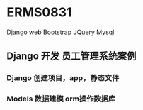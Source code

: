 # ERMS0831
Django web Bootstrap JQuery Mysql 

## Django 开发 员工管理系统案例

### Django 创建项目，app，静态文件

### Models 数据建模 orm操作数据库
